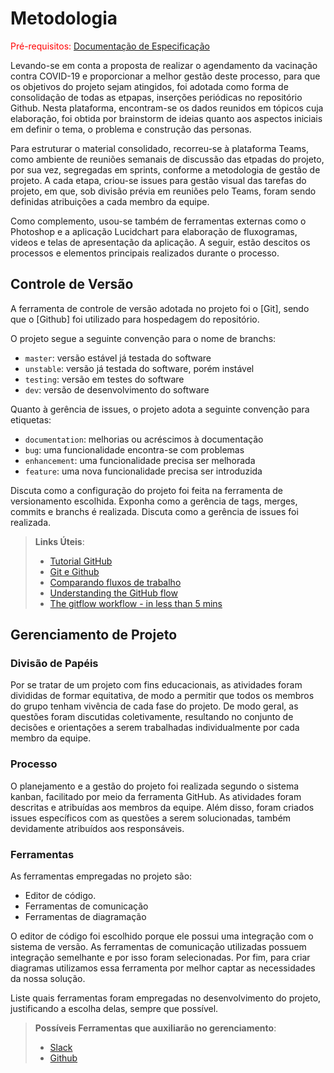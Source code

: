
# Metodologia

<span style="color:red">Pré-requisitos: <a href="2-Especificação do Projeto.md"> Documentação de Especificação</a></span>

Levando-se em conta a proposta de realizar o agendamento da vacinação contra COVID-19 e proporcionar a melhor gestão deste processo, para que os objetivos do projeto sejam atingidos, foi adotada como forma de consolidação de todas as etpapas, inserções periódicas no repositório Github. Nesta plataforma, encontram-se os dados reunidos em tópicos cuja elaboração, foi obtida por brainstorm de ideias quanto aos aspectos iniciais em definir o tema, o problema e construção das personas. 

Para estruturar o material consolidado, recorreu-se à plataforma Teams, como ambiente de reuniões semanais de discussão das etpadas do projeto, por sua vez, segregadas em sprints, conforme a metodologia de gestão de projeto. A cada etapa, criou-se issues para gestão visual das tarefas do projeto, em que, sob divisão prévia em reuniões pelo Teams, foram sendo definidas atribuições a cada membro da equipe.

Como complemento, usou-se também de ferramentas externas como o Photoshop e a aplicação Lucidchart para elaboração de fluxogramas, videos e telas de apresentação da aplicação. A seguir, estão descitos os processos e elementos principais realizados durante o processo.

## Controle de Versão

A ferramenta de controle de versão adotada no projeto foi o
[Git], sendo que o [Github] foi utilizado para hospedagem do repositório.

O projeto segue a seguinte convenção para o nome de branchs:

- `master`: versão estável já testada do software
- `unstable`: versão já testada do software, porém instável
- `testing`: versão em testes do software
- `dev`: versão de desenvolvimento do software

Quanto à gerência de issues, o projeto adota a seguinte convenção para
etiquetas:

- `documentation`: melhorias ou acréscimos à documentação
- `bug`: uma funcionalidade encontra-se com problemas
- `enhancement`: uma funcionalidade precisa ser melhorada
- `feature`: uma nova funcionalidade precisa ser introduzida

Discuta como a configuração do projeto foi feita na ferramenta de versionamento escolhida. Exponha como a gerência de tags, merges, commits e branchs é realizada. Discuta como a gerência de issues foi realizada.

> **Links Úteis**:
> - [Tutorial GitHub](https://guides.github.com/activities/hello-world/)
> - [Git e Github](https://www.youtube.com/playlist?list=PLHz_AreHm4dm7ZULPAmadvNhH6vk9oNZA)
>  - [Comparando fluxos de trabalho](https://www.atlassian.com/br/git/tutorials/comparing-workflows)
> - [Understanding the GitHub flow](https://guides.github.com/introduction/flow/)
> - [The gitflow workflow - in less than 5 mins](https://www.youtube.com/watch?v=1SXpE08hvGs)

## Gerenciamento de Projeto

### Divisão de Papéis

Por se tratar de um projeto com fins educacionais, as atividades foram divididas de formar equitativa, de modo a permitir que todos os membros do grupo tenham vivência de cada fase do projeto. De modo geral, as questões foram discutidas coletivamente, resultando no conjunto de decisões e orientações a serem trabalhadas individualmente por cada membro da equipe. 

### Processo

O planejamento e a gestão do projeto foi realizada segundo o sistema kanban, facilitado por meio da ferramenta GitHub. As atividades foram descritas e atribuídas aos membros da equipe. Além disso, foram criados issues específicos com as questões a serem solucionadas, também devidamente atribuídos aos responsáveis. 

### Ferramentas

As ferramentas empregadas no projeto são:

- Editor de código.
- Ferramentas de comunicação
- Ferramentas de diagramação

O editor de código foi escolhido porque ele possui uma integração com o
sistema de versão. As ferramentas de comunicação utilizadas possuem
integração semelhante e por isso foram selecionadas. Por fim, para criar
diagramas utilizamos essa ferramenta por melhor captar as
necessidades da nossa solução.

Liste quais ferramentas foram empregadas no desenvolvimento do projeto, justificando a escolha delas, sempre que possível.
 
> **Possíveis Ferramentas que auxiliarão no gerenciamento**: 
> - [Slack](https://slack.com/)
> - [Github](https://github.com/)
